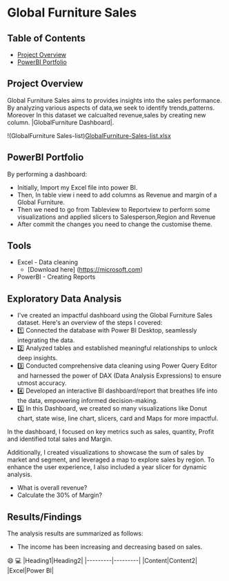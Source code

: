 # Global Furniture Sales

## Table of Contents

- [Project Overview](project-overview)
- [PowerBI Portfolio](PowerBI-Portfolio)

## Project Overview
Global Furniture Sales aims to provides insights into the sales performance. By analyzing various aspects of data,we seek to identify trends,patterns.
Moreover In this dataset we calcualted revenue,sales by creating new column. |GlobalFurniture Dashboard|.

  !(GlobalFurniture Sales-list)[GlobalFurniture-Sales-list.xlsx](https://github.com/MadisettySurekha/Global-Furniture-Sales/new/main?filename=README.md)

## PowerBI Portfolio
By performing a dashboard:
- Initially, Import my Excel file into power BI.
- Then, In table view i need to add columns as Revenue and margin of a Global Furniture.
- Then we need to go from Tableview to Reportview to perform some visualizations and applied slicers to Salesperson,Region and Revenue
- After commit the changes you need to change the customise theme.

## Tools
- Excel - Data cleaning
  - [Download here] (https://microsoft.com)
- PowerBI - Creating Reports

## Exploratory Data Analysis

- I've created an impactful dashboard using the Global Furniture Sales dataset.
Here's an overview of the steps I covered:
- [1️⃣](1️⃣) Connected the database with Power BI Desktop, seamlessly integrating the data.
- [2️⃣](2️⃣) Analyzed tables and established meaningful relationships to unlock deep insights.
- [3️⃣](3️⃣) Conducted comprehensive data cleaning using Power Query Editor and harnessed the power of DAX (Data Analysis Expressions) to ensure utmost accuracy.
- [4️⃣](4️⃣) Developed an interactive BI dashboard/report that breathes life into the data, empowering informed decision-making.
- [5️⃣](5️⃣) In this Dashboard, we created so many visualizations like 
Donut chart, state wise, line chart, slicers, card and Maps for more impactful.

In the dashboard, I focused on key metrics such as sales, quantity, Profit and identified total sales and Margin.

Additionally, I created visualizations to showcase the sum of sales by market and segment, and leveraged a map to explore sales by region. To enhance the user experience, I also included a year slicer for dynamic analysis.
 
- What is overall revenue?
- Calculate the 30% of Margin?

## Results/Findings

The analysis results are summarized as follows:
- The income has been increasing and decreasing based on sales.

😄
💻
|Heading1|Heading2|
|---------|---------|
|Content|Content2|
|Excel|Power BI|
